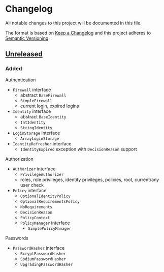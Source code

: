 # Changelog

All notable changes to this project will be documented in this file.

The format is based on [Keep a Changelog](http://keepachangelog.com/en/1.0.0/)
and this project adheres to [Semantic Versioning](http://semver.org/spec/v2.0.0.html).

## [Unreleased](https://github.com/orisai/auth/compare/...HEAD)

### Added

Authentication

- `Firewall` interface
	- abstract `BaseFirewall`
	- `SimpleFirewall`
	- current login, expired logins
- `Identity` interface
	- abstract `BaseIdentity`
	- `IntIdentity`
	- `StringIdentity`
- `LoginStorage` interface
	- `ArrayLoginStorage`
- `IdentityRefresher` interface
	- `IdentityExpired` exception with `DecisionReason` support

Authorization

- `Authorizer` interface
	- `PrivilegeAuthorizer`
	- roles, role privileges, identity privileges, policies, root, current/any user check
- `Policy` interface
	- `OptionalIdentityPolicy`
	- `OptionalRequirementsPolicy`
	- `NoRequirements`
	- `DecisionReason`
	- `PolicyContext`
	- `PolicyManager` interface
		- `SimplePolicyManager`

Passwords

- `PasswordHasher` interface
	- `BcryptPasswordHasher`
	- `SodiumPasswordHasher`
	- `UpgradingPasswordHasher`

